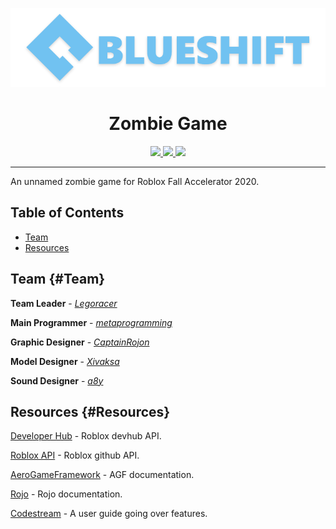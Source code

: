 ![Logo](./imgs/banner.png)

<div style="text-align:center;">
  <h1>Zombie Game</h1>
  <ul style="list-style-type:none; margin:0; padding:0;">
    <a href="https://discord.gg/Pm5MxFk">
	  <img src="https://img.shields.io/badge/social-discord-purple.svg" />
	</a>
	<a href = "https://trello.com/b/XoeRCqKE/zombie-game">
	  <img src="https://img.shields.io/badge/progress-trello-red.svg" />
	</a>
    <a href="https://www.roblox.com/groups/5022534/Blueshift">
	  <img src="https://img.shields.io/badge/info-group-skyblue.svg" />
	</a>
  </ul>
</div>

---

An unnamed zombie game for Roblox Fall Accelerator 2020.

## Table of Contents

- [Team](#team)
- [Resources](#resources)

## Team {#Team}

**Team Leader** - [*Legoracer*](https://www.roblox.com/users/101545/profile)

**Main Programmer** - [*metaprogramming*](https://www.roblox.com/users/22188677/profile)

**Graphic Designer** - [*CaptainRojon*](https://www.roblox.com/users/21937115/profile)

**Model Designer** - [*Xivaksa*](https://www.roblox.com/users/133805584/profile)

**Sound Designer** - [*a8y*](https://www.roblox.com/users/46292035/profile)

## Resources {#Resources}

[Developer Hub](https://developer.roblox.com/api-reference) - Roblox devhub API.

[Roblox API](https://robloxapi.github.io/ref/) - Roblox github API.

[AeroGameFramework](https://sleitnick.github.io/AeroGameFramework/) - AGF documentation.

[Rojo](https://rojo.space/docs/) - Rojo documentation.

[Codestream](https://docs.codestream.com/userguide/) - A user guide going over features.
